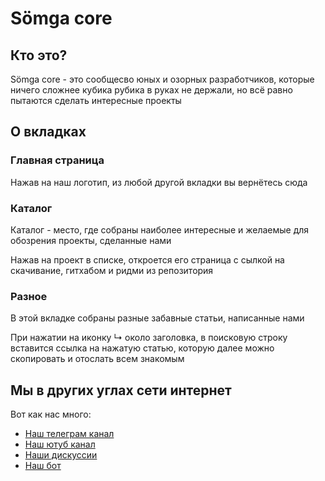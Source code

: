 # Sömga core

## Кто это?
Sömga core - это сообщесво юных и озорных разработчиков, которые ничего сложнее кубика рубика в руках не держали, но всё равно пытаются сделать интересные проекты

## О вкладках
### Главная страница
Нажав на наш логотип, из любой другой вкладки вы вернётесь сюда

### Каталог
Каталог - место, где собраны наиболее интересные и желаемые для обозрения проекты, сделанные нами

Нажав на проект в списке, откроется его страница с сылкой на скачивание, гитхабом и ридми из репозитория

### Разное
В этой вкладке собраны разные забавные статьи, написанные нами

При нажатии на иконку ↳ около заголовка, в поисковую строку вставится ссылка на нажатую статью, которую далее можно скопировать и отослать всем знакомым

## Мы в других углах сети интернет
Вот как нас много:
- [Наш телеграм канал](www.t.me/somga_core_channel)
- [Наш ютуб канал](www.youtube.com/@somga-core)
- [Наши дискуссии](www.t.me/somga_core_discussions)
- [Наш бот](www.t.me/somga_core_bot)